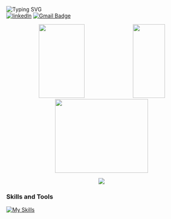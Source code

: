 ![Typing SVG](https://readme-typing-svg.herokuapp.com?font=Star+Jedi&duration=4000&pause=&color=159FF7&vCenter=true&repeat=false&random=false&width=435&lines=Hi...+I'm+Arthur.)
<br>
[![linkedln](https://img.shields.io/badge/LinkedIn-0077B5?style=for-the-badge&logo=linkedin&logoColor=white)](https://www.linkedin.com/in/arthur-henrique-pestana-schneider-46479626b/)
[![Gmail Badge](https://img.shields.io/badge/Gmail-D14836?style=for-the-badge&logo=gmail&logoColor=white&link=mailto:arthurschneider355@gmail.com)](mailto:arthurschneider355@gmail.com)

<div align="center">
 <img width="49%" height="195px" src="https://bad-apple-github-readme.vercel.app/api?username=arthurpestana&show_icons=true&theme=transparent&count_private=true&hide_border=true&title_color=288CB8FF&icon_color=00bfbf&text_color=c9d1d9&bg_color=0d1117"/>
 <img width="41%" height="195px" src="https://github-readme-mwendwa.vercel.app/api/top-langs/?username=arthurpestana&layout=compact&theme=transparent&hide_border=true&title_color=288CB8FF&text_color=00bfbf&bg_color=0d1117"/>
</div>

<div align="center">
 <img width="70%" height="195px" src="https://github-readme-streak-stats-blush.vercel.app/?user=arthurpestana&count_private=true&theme=transparent&hide_border=true"/>
</div>

<p align="center">
     <img src="https://capsule-render.vercel.app/api?type=waving&color=gradient&height=100&section=footer"/>
</p>


### **Skills and Tools**  
[![My Skills](https://skills.thijs.gg/icons?i=html,css,tailwind,js,react,nodejs,git,github,vscode,python,mysql,linux,&perline=13)](#)
